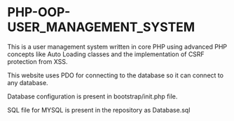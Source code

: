 # PHP-OOP-USER_MANAGEMENT_SYSTEM
This is a user management system written in core PHP using advanced PHP concepts like Auto Loading classes and the implementation of CSRF protection from XSS.

This website uses PDO for connecting to the database so it can connect to any database.

Database configuration is present in bootstrap/init.php file.

SQL file for MYSQL is present in the repository as Database.sql
